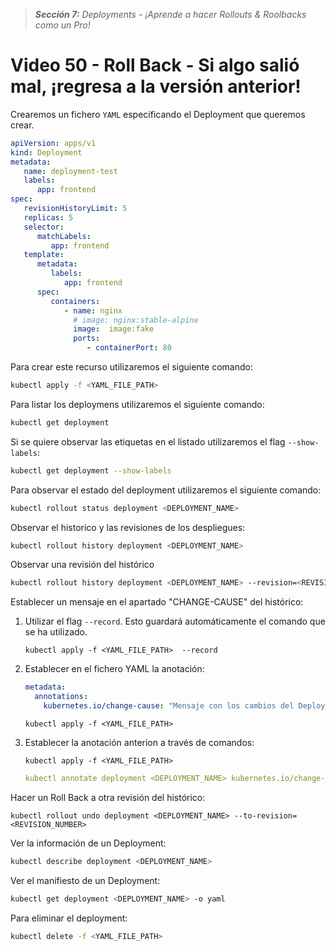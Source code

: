 > _**Sección 7:** Deployments - ¡Aprende a hacer Rollouts & Roolbacks como un Pro!_

# Video 50 - Roll Back - Si algo salió mal, ¡regresa a la versión anterior!

Crearemos un fichero `YAML` especificando el Deployment que queremos crear.

```yaml
apiVersion: apps/v1
kind: Deployment
metadata:
   name: deployment-test
   labels:
      app: frontend
spec:
   revisionHistoryLimit: 5
   replicas: 5
   selector:
      matchLabels:
         app: frontend
   template:
      metadata:
         labels:
            app: frontend
      spec:
         containers:
            - name: nginx
              # image: nginx:stable-alpine
              image:  image:fake
              ports:
                 - containerPort: 80
```

Para crear este recurso utilizaremos el siguiente comando:

```bash
kubectl apply -f <YAML_FILE_PATH>
```

Para listar los deploymens utilizaremos el siguiente comando:

```bash
kubectl get deployment
```

Si se quiere observar las etiquetas en el listado utilizaremos el flag `--show-labels`:

```bash
kubectl get deployment --show-labels
```

Para observar el estado del deployment utilizaremos el siguiente comando:

```bash
kubectl rollout status deployment <DEPLOYMENT_NAME>
```

Observar el historico y las revisiones de los despliegues:

```bash
kubectl rollout history deployment <DEPLOYMENT_NAME>
```

Observar una revisión del histórico

```bash
kubectl rollout history deployment <DEPLOYMENT_NAME> --revision=<REVISION_NUMBER>
```

Establecer un mensaje en el apartado "CHANGE-CAUSE" del histórico:

1. Utilizar el flag `--record`. Esto guardará automáticamente el comando que se ha utilizado.
    
    ```shell
    kubectl apply -f <YAML_FILE_PATH>  --record
    ```

2. Establecer en el fichero YAML la anotación:
    
    ```yaml
    metadata:
      annotations:
        kubernetes.io/change-cause: "Mensaje con los cambios del Deployment"
    ```
   
    ```shell
    kubectl apply -f <YAML_FILE_PATH>
    ```
   
3. Establecer la anotación anterion a través de comandos:

    ```shell
    kubectl apply -f <YAML_FILE_PATH>
    ```

    ```yaml
    kubectl annotate deployment <DEPLOYMENT_NAME> kubernetes.io/change-cause='Mensaje con los cambios del Deployment'
    ```

Hacer un Roll Back a otra revisión del histórico:

```shell
kubectl rollout undo deployment <DEPLOYMENT_NAME> --to-revision=<REVISION_NUMBER>
```

Ver la información de un Deployment:

```bash
kubectl describe deployment <DEPLOYMENT_NAME>
```

Ver el manifiesto de un Deployment:

```bash
kubectl get deployment <DEPLOYMENT_NAME> -o yaml
```

Para eliminar el deployment:

```bash
kubectl delete -f <YAML_FILE_PATH>
```